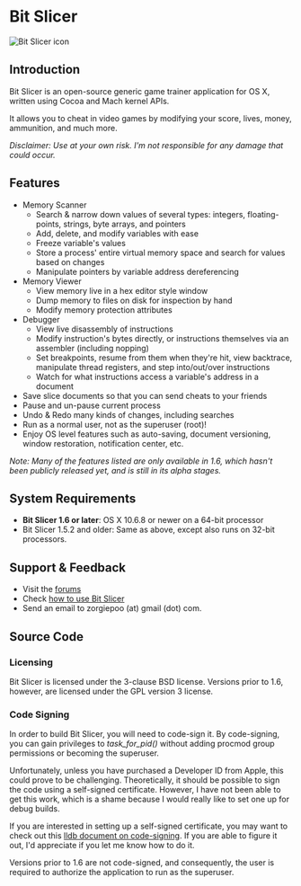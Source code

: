 # Bit Slicer
![Bit Slicer icon](https://dl.dropbox.com/u/10108199/bit_slicer/web_icon.png)

## Introduction
Bit Slicer is an open-source generic game trainer application for OS X, written using Cocoa and Mach kernel APIs.

It allows you to cheat in video games by modifying your score, lives, money, ammunition, and much more.

*Disclaimer: Use at your own risk. I'm not responsible for any damage that could occur.*

## Features
* Memory Scanner
	* Search & narrow down values of several types: integers, floating-points, strings, byte arrays, and pointers
	* Add, delete, and modify variables with ease
	* Freeze variable's values
	* Store a process' entire virtual memory space and search for values based on changes
	* Manipulate pointers by variable address dereferencing
* Memory Viewer
	* View memory live in a hex editor style window
	* Dump memory to files on disk for inspection by hand
	* Modify memory protection attributes
* Debugger
	* View live disassembly of instructions
	* Modify instruction's bytes directly, or instructions themselves via an assembler (including nopping)
	* Set breakpoints, resume from them when they're hit, view backtrace, manipulate thread registers, and step into/out/over instructions
	* Watch for what instructions access a variable's address in a document
* Save slice documents so that you can send cheats to your friends
* Pause and un-pause current process
* Undo & Redo many kinds of changes, including searches
* Run as a normal user, not as the superuser (root)!
* Enjoy OS level features such as auto-saving, document versioning, window restoration, notification center, etc.

*Note: Many of the features listed are only available in 1.6, which hasn't been publicly released yet, and is still in its alpha stages.*


## System Requirements
* **Bit Slicer 1.6 or later**: OS X 10.6.8 or newer on a 64-bit processor
* Bit Slicer 1.5.2 and older: Same as above, except also runs on 32-bit processors.

## Support & Feedback
* Visit the [forums](http://portingteam.com/forum/157-bit-slicer/)
* Check [how to use Bit Slicer](http://portingteam.com/topic/4454-faq-information/)
* Send an email to zorgiepoo (at) gmail (dot) com.

## Source Code
### Licensing
Bit Slicer is licensed under the 3-clause BSD license. Versions prior to 1.6, however, are licensed under the GPL version 3 license.

### Code Signing
In order to build Bit Slicer, you will need to code-sign it. By code-signing, you can gain privileges to *task_for_pid()* without adding procmod group permissions or becoming the superuser.

Unfortunately, unless you have purchased a Developer ID from Apple, this could prove to be challenging. Theoretically, it should be possible to sign the code using a self-signed certificate. However, I have not been able to get this work, which is a shame because I would really like to set one up for debug builds.

If you are interested in setting up a self-signed certificate, you may want to check out this [lldb document on code-signing](https://llvm.org/svn/llvm-project/lldb/trunk/docs/code-signing.txt). If you are able to figure it out, I'd appreciate if you let me know how to do it.

Versions prior to 1.6 are not code-signed, and consequently, the user is required to authorize the application to run as the superuser.
